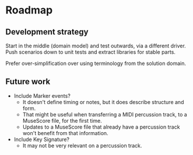 # Roadmap

## Development strategy

Start in the middle (domain model) and test outwards, via a different driver. Push scenarios down
to unit tests and extract libraries for stable parts.

Prefer over-simplification over using terminology from the solution domain.

## Future work

- Include Marker events?
  - It doesn't define timing or notes, but it does describe structure and form.
  - That might be useful when transferring a MIDI percussion track, to a MuseScore file, for the
    first time.
  - Updates to a MuseScore file that already have a percussion track won't benefit from that
    information.
- Include Key Signature?
  - It may not be very relevant on a percussion track.
